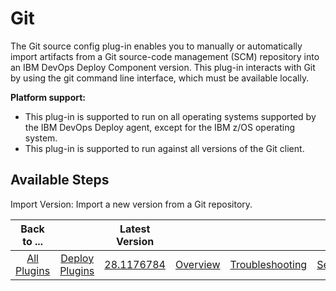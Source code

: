 
# Git

The Git source config plug-in enables you to manually or automatically import artifacts from a Git source-code management (SCM) repository into an IBM DevOps Deploy Component version. This plug-in interacts with Git by using the git command line interface, which must be available locally.

**Platform support:**

* This plug-in is supported to run on all operating systems supported by the IBM DevOps Deploy agent, except for the IBM z/OS operating system.
* This plug-in is supported to run against all versions of the Git client.


## Available Steps


Import Version: Import a new version from a Git repository.



|Back to ...||Latest Version||||||
| :---: | :---: | :---: | :---: | :---: | :---: | :---: | :---: |
|[All Plugins](../../index.md)|[Deploy Plugins](../README.md)|[28.1176784](https://raw.githubusercontent.com/UrbanCode/IBM-UCD-PLUGINS/main/files/GitSourceConfig/ucd-GitSourceConfig-28.1176784.zip)|[Overview](overview.md)|[Troubleshooting](troubleshooting.md)|[Settings](settings.md)|[Usage](usage.md)|[Downloads](downloads.md)|
